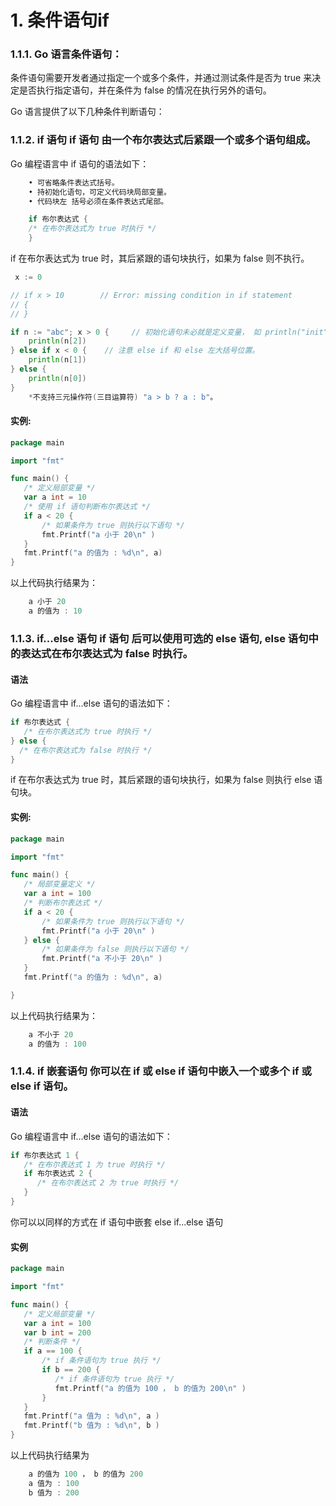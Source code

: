 # 1. 条件语句if

### 1.1.1. Go 语言条件语句：

条件语句需要开发者通过指定一个或多个条件，并通过测试条件是否为 true 来决定是否执行指定语句，并在条件为 false 的情况在执行另外的语句。

Go 语言提供了以下几种条件判断语句：

### 1.1.2. if 语句 if 语句 由一个布尔表达式后紧跟一个或多个语句组成。

Go 编程语言中 if 语句的语法如下：

```go
    • 可省略条件表达式括号。
    • 持初始化语句，可定义代码块局部变量。 
    • 代码块左 括号必须在条件表达式尾部。

    if 布尔表达式 {
    /* 在布尔表达式为 true 时执行 */
    }
```

if 在布尔表达式为 true 时，其后紧跟的语句块执行，如果为 false 则不执行。

```go
 x := 0

// if x > 10        // Error: missing condition in if statement
// {
// }

if n := "abc"; x > 0 {     // 初始化语句未必就是定义变量， 如 println("init") 也是可以的。
    println(n[2])
} else if x < 0 {    // 注意 else if 和 else 左大括号位置。
    println(n[1])
} else {
    println(n[0])
}
    *不支持三元操作符(三目运算符) "a > b ? a : b"。
```

#### 实例:

```go
package main

import "fmt"

func main() {
   /* 定义局部变量 */
   var a int = 10
   /* 使用 if 语句判断布尔表达式 */
   if a < 20 {
       /* 如果条件为 true 则执行以下语句 */
       fmt.Printf("a 小于 20\n" )
   }
   fmt.Printf("a 的值为 : %d\n", a)
}
```

以上代码执行结果为：

```go
    a 小于 20
    a 的值为 : 10
```

### 1.1.3. if...else 语句 if 语句 后可以使用可选的 else 语句, else 语句中的表达式在布尔表达式为 false 时执行。

#### 语法

Go 编程语言中 if...else 语句的语法如下：

```go
if 布尔表达式 {
   /* 在布尔表达式为 true 时执行 */
} else {
  /* 在布尔表达式为 false 时执行 */
}
```

if 在布尔表达式为 true 时，其后紧跟的语句块执行，如果为 false 则执行 else 语句块。

#### 实例:

```go
package main

import "fmt"

func main() {
   /* 局部变量定义 */
   var a int = 100
   /* 判断布尔表达式 */
   if a < 20 {
       /* 如果条件为 true 则执行以下语句 */
       fmt.Printf("a 小于 20\n" )
   } else {
       /* 如果条件为 false 则执行以下语句 */
       fmt.Printf("a 不小于 20\n" )
   }
   fmt.Printf("a 的值为 : %d\n", a)

}
```

以上代码执行结果为：

```go
    a 不小于 20
    a 的值为 : 100
```

### 1.1.4. if 嵌套语句 你可以在 if 或 else if 语句中嵌入一个或多个 if 或 else if 语句。

#### 语法

Go 编程语言中 if...else 语句的语法如下：

```go
if 布尔表达式 1 {
   /* 在布尔表达式 1 为 true 时执行 */
   if 布尔表达式 2 {
      /* 在布尔表达式 2 为 true 时执行 */
   }
}
```

你可以以同样的方式在 if 语句中嵌套 else if...else 语句

#### 实例

```go
package main

import "fmt"

func main() {
   /* 定义局部变量 */
   var a int = 100
   var b int = 200
   /* 判断条件 */
   if a == 100 {
       /* if 条件语句为 true 执行 */
       if b == 200 {
          /* if 条件语句为 true 执行 */
          fmt.Printf("a 的值为 100 ， b 的值为 200\n" )
       }
   }
   fmt.Printf("a 值为 : %d\n", a )
   fmt.Printf("b 值为 : %d\n", b )
}
```

以上代码执行结果为

```go
    a 的值为 100 ， b 的值为 200
    a 值为 : 100
    b 值为 : 200
```